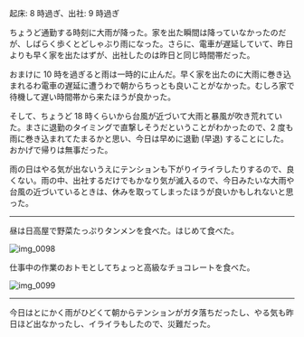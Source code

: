 起床: 8 時過ぎ、出社: 9 時過ぎ

ちょうど通勤する時刻に大雨が降った。家を出た瞬間は降っていなかったのだが、しばらく歩くとどしゃぶり雨になった。さらに、電車が遅延していて、昨日よりも早く家を出たはずが、出社したのは昨日と同じ時間帯だった。

おまけに 10 時を過ぎると雨は一時的に止んだ。早く家を出たのに大雨に巻き込まれるわ電車の遅延に遭うわで朝からちっとも良いことがなかった。むしろ家で待機して遅い時間帯から来たほうが良かった。

そして、ちょうど 18 時くらいから台風が近づいて大雨と暴風が吹き荒れていた。まさに退勤のタイミングで直撃しそうだということがわかったので、2 度も雨に巻き込まれてたまるかと思い、今日は早めに退勤 (早退) することにした。おかげで帰りは無事だった。

雨の日はやる気が出ないうえにテンションも下がりイライラしたりするので、良くない。雨の中、出社するだけでもかなり気が滅入るので、今日みたいな大雨や台風の近づいているときは、休みを取ってしまったほうが良いかもしれないと思った。

---

昼は日高屋で野菜たっぷりタンメンを食べた。はじめて食べた。

![img_0098](/images/2018/09/img_0098.jpg)

仕事中の作業のおトモとしてちょっと高級なチョコレートを食べた。

![img_0099](/images/2018/09/img_0099.jpg)

---

今日はとにかく雨がひどくて朝からテンションがガタ落ちだったし、やる気も昨日ほど出なかったし、イライラもしたので、災難だった。
